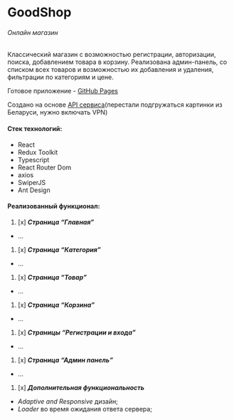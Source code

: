 # GoodShop

###### Онлайн магазин

Классический магазин с возможностью регистрации, авторизации, поиска, добавлением товара в корзину.
Реализована админ-панель, со списком всех товаров и возможностью их добавления и удаления, фильтрации по категориям и
цене.

Готовое приложение - [GitHub Pages](https://jkwal.github.io/goodShop/)

Создано на основе [API сервиса](https://fakeapi.platzi.com/)(перестали подгружаться картинки из Беларуси, нужно
включать VPN)

#### Стек технологий:

* React
* Redux Toolkit
* Typescript
* React Router Dom
* axios
* SwiperJS
* Ant Design

#### Реализованный функционал:

1. [x] _**Страница “Главная”**_

* ...

1. [x] _**Страница “Категория”**_

* ...

1. [x] _**Страница “Товар”**_

* ...

1. [x] _**Страница “Корзина”**_

* ...

1. [x] _**Страницы “Регистрации и входа”**_

* ...

1. [x] _**Страница “Админ панель”**_

* ...

1. [x] _**Дополнительная функциональность**_

* _Adaptive and Responsive_ дизайн;
* _Loader_ во время ожидания ответа сервера;




